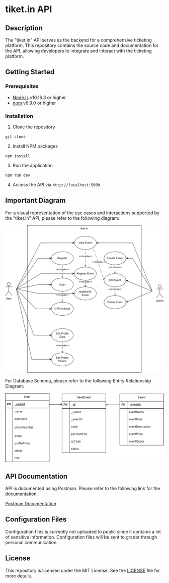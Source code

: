 # tiket.in API 

## Description
The "tiket.in" API serves as the backend for a comprehensive ticketing platform. This repository contains the source code and documentation for the API, allowing developers to integrate and interact with the ticketing platform.

## Getting Started
### Prerequisites
- [Node.js](https://nodejs.org/en/) v10.16.3 or higher
- [npm](https://www.npmjs.com/) v6.9.0 or higher

### Installation
1. Clone the repository
```
git clone
```
2. Install NPM packages
```
npm install
```
3. Run the application
```
npm run dev
```
4. Access the API via `http://localhost:5000`

## Important Diagram

For a visual representation of the use cases and interactions supported by the "tiket.in" API, please refer to the following diagram:

![Use Case Diagram](/images/UseCase.png)

For Database Schema, please refer to the following Entity Relationship Diagram:

![ERD](/images/ERD.png)

## API Documentation

API is documented using Postman. Please refer to the following link for the documentation:

[Postman Documentation](https://www.postman.com/aufarhmn/workspace/tiket-in/collection/24138340-4086676b-711e-4de4-a817-42f1d31bb838?action=share&creator=24138340)

## Configuration Files

Configuration files is currently not uploaded to public since it contains a lot of sensitive information. Configuration files will be sent to grader through personal communication.

## License

This repository is licensed under the MIT License. See the [LICENSE](LICENSE) file for more details.